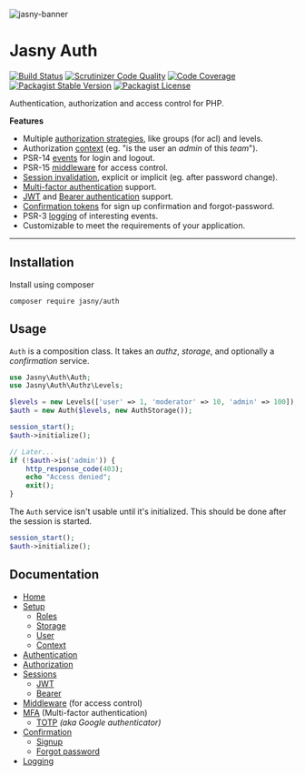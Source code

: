 ![jasny-banner](https://user-images.githubusercontent.com/100821/62123924-4c501c80-b2c9-11e9-9677-2ebc21d9b713.png)

Jasny Auth
===

[![Build Status](https://travis-ci.org/jasny/auth.svg?branch=master)](https://travis-ci.org/jasny/auth)
[![Scrutinizer Code Quality](https://scrutinizer-ci.com/g/jasny/auth/badges/quality-score.png?b=master)](https://scrutinizer-ci.com/g/jasny/auth/?branch=master)
[![Code Coverage](https://scrutinizer-ci.com/g/jasny/auth/badges/coverage.png?b=master)](https://scrutinizer-ci.com/g/jasny/auth/?branch=master)
[![Packagist Stable Version](https://img.shields.io/packagist/v/jasny/auth.svg)](https://packagist.org/packages/jasny/auth)
[![Packagist License](https://img.shields.io/packagist/l/jasny/auth.svg)](https://packagist.org/packages/jasny/auth)

Authentication, authorization and access control for PHP.

**Features**

* Multiple [authorization strategies](https://www.jasny.net/auth/setup/roles), like groups (for acl) and levels.
* Authorization [context](https://www.jasny.net/auth/setup/context) (eg. "is the user an _admin_ of this _team_").  
* PSR-14 [events](https://www.jasny.net/auth/authentication#events) for login and logout.
* PSR-15 [middleware](https://www.jasny.net/auth/middleware) for access control.
* [Session invalidation](https://www.jasny.net/auth/authentication#session-invalidation), explicit or implicit (eg.
    after password change).
* [Multi-factor authentication](https://www.jasny.net/auth/mfa/) support.
* [JWT](https://www.jasny.net/auth/sessions/jwt) and [Bearer authentication](https://www.jasny.net/auth/sessions/bearer)
    support.
* [Confirmation tokens](https://www.jasny.net/auth/confirmation/index) for sign up confirmation and forgot-password.
* PSR-3 [logging](https://www.jasny.net/auth/logging) of interesting events.
* Customizable to meet the requirements of your application.

---

Installation
---

Install using composer

    composer require jasny/auth

Usage
---

`Auth` is a composition class. It takes an _authz_, _storage_, and optionally a _confirmation_ service.

```php
use Jasny\Auth\Auth;
use Jasny\Auth\Authz\Levels;

$levels = new Levels(['user' => 1, 'moderator' => 10, 'admin' => 100]);
$auth = new Auth($levels, new AuthStorage());

session_start();
$auth->initialize();

// Later...
if (!$auth->is('admin')) {
    http_response_code(403);
    echo "Access denied";
    exit();
}
```

The `Auth` service isn't usable until it's initialized. This should be done after the session is started.

```php
session_start();
$auth->initialize();
```

Documentation
---

* [Home](https://www.jasny.net/auth/)
* [Setup](https://www.jasny.net/auth/setup)
    * [Roles](https://www.jasny.net/auth/setup/roles)
    * [Storage](https://www.jasny.net/auth/setup/storage)
    * [User](https://www.jasny.net/auth/setup/user)
    * [Context](https://www.jasny.net/auth/setup/context)
* [Authentication](https://www.jasny.net/auth/authentication)
* [Authorization](https://www.jasny.net/auth/authorization)
* [Sessions](https://www.jasny.net/auth/sessions/)
    * [JWT](https://www.jasny.net/auth/sessions/jwt)
    * [Bearer](https://www.jasny.net/auth/sessions/bearer)
* [Middleware](https://www.jasny.net/auth/middleware.md) (for access control)
* [MFA](https://www.jasny.net/auth/mfa) (Multi-factor authentication)
    * [TOTP](https://www.jasny.net/auth/mfa/totp) _(aka Google authenticator)_
* [Confirmation](https://www.jasny.net/auth/confirmation)
    * [Signup](https://www.jasny.net/auth/confirmation/signup)
    * [Forgot password](https://www.jasny.net/auth/confirmation/forgot_password)
* [Logging](https://www.jasny.net/auth/logging)
